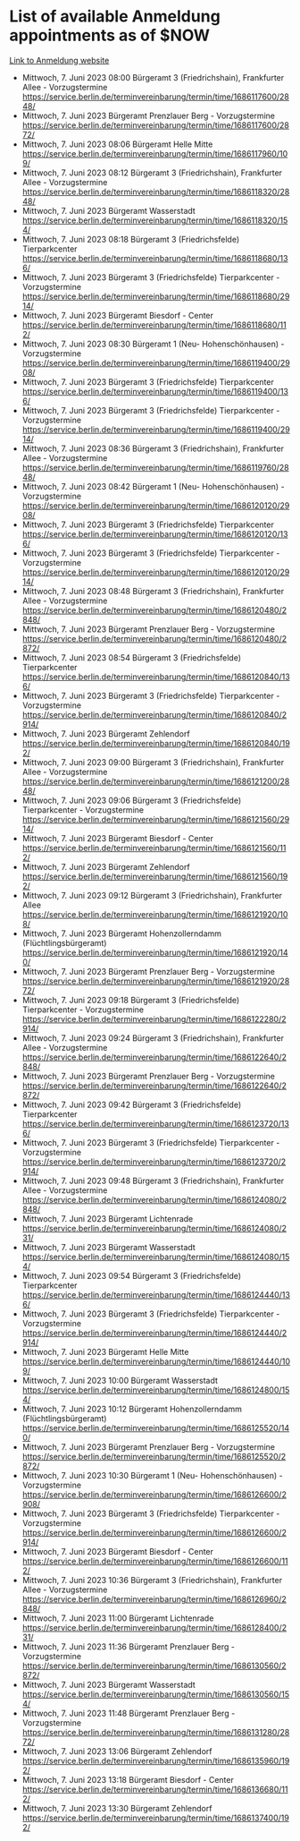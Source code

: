 # List of available Anmeldung appointments as of $NOW
[Link to Anmeldung website](https://service.berlin.de/terminvereinbarung/termin/tag.php?termin=1&anliegen[]=120686&dienstleisterlist=122210,122217,327316,122219,327312,122227,327314,122231,327346,122243,327348,122254,122252,329742,122260,329745,122262,329748,122271,327278,122273,327274,122277,327276,330436,122280,327294,122282,327290,122284,327292,122291,327270,122285,327266,122286,327264,122296,327268,150230,329760,122297,327286,122294,327284,122312,329763,122314,329775,122304,327330,122311,327334,122309,327332,317869,122281,327352,122279,329772,122283,122276,327324,122274,327326,122267,329766,122246,327318,122251,327320,122257,327322,122208,327298,122226,327300&herkunft=http%3A%2F%2Fservice.berlin.de%2Fdienstleistung%2F120686%2F)
- Mittwoch, 7. Juni 2023 08:00 Bürgeramt 3 (Friedrichshain), Frankfurter Allee - Vorzugstermine https://service.berlin.de/terminvereinbarung/termin/time/1686117600/2848/
- Mittwoch, 7. Juni 2023  Bürgeramt Prenzlauer Berg - Vorzugstermine https://service.berlin.de/terminvereinbarung/termin/time/1686117600/2872/
- Mittwoch, 7. Juni 2023 08:06 Bürgeramt Helle Mitte https://service.berlin.de/terminvereinbarung/termin/time/1686117960/109/
- Mittwoch, 7. Juni 2023 08:12 Bürgeramt 3 (Friedrichshain), Frankfurter Allee - Vorzugstermine https://service.berlin.de/terminvereinbarung/termin/time/1686118320/2848/
- Mittwoch, 7. Juni 2023  Bürgeramt Wasserstadt https://service.berlin.de/terminvereinbarung/termin/time/1686118320/154/
- Mittwoch, 7. Juni 2023 08:18 Bürgeramt 3 (Friedrichsfelde) Tierparkcenter https://service.berlin.de/terminvereinbarung/termin/time/1686118680/136/
- Mittwoch, 7. Juni 2023  Bürgeramt 3 (Friedrichsfelde) Tierparkcenter - Vorzugstermine https://service.berlin.de/terminvereinbarung/termin/time/1686118680/2914/
- Mittwoch, 7. Juni 2023  Bürgeramt Biesdorf - Center https://service.berlin.de/terminvereinbarung/termin/time/1686118680/112/
- Mittwoch, 7. Juni 2023 08:30 Bürgeramt 1 (Neu- Hohenschönhausen) - Vorzugstermine https://service.berlin.de/terminvereinbarung/termin/time/1686119400/2908/
- Mittwoch, 7. Juni 2023  Bürgeramt 3 (Friedrichsfelde) Tierparkcenter https://service.berlin.de/terminvereinbarung/termin/time/1686119400/136/
- Mittwoch, 7. Juni 2023  Bürgeramt 3 (Friedrichsfelde) Tierparkcenter - Vorzugstermine https://service.berlin.de/terminvereinbarung/termin/time/1686119400/2914/
- Mittwoch, 7. Juni 2023 08:36 Bürgeramt 3 (Friedrichshain), Frankfurter Allee - Vorzugstermine https://service.berlin.de/terminvereinbarung/termin/time/1686119760/2848/
- Mittwoch, 7. Juni 2023 08:42 Bürgeramt 1 (Neu- Hohenschönhausen) - Vorzugstermine https://service.berlin.de/terminvereinbarung/termin/time/1686120120/2908/
- Mittwoch, 7. Juni 2023  Bürgeramt 3 (Friedrichsfelde) Tierparkcenter https://service.berlin.de/terminvereinbarung/termin/time/1686120120/136/
- Mittwoch, 7. Juni 2023  Bürgeramt 3 (Friedrichsfelde) Tierparkcenter - Vorzugstermine https://service.berlin.de/terminvereinbarung/termin/time/1686120120/2914/
- Mittwoch, 7. Juni 2023 08:48 Bürgeramt 3 (Friedrichshain), Frankfurter Allee - Vorzugstermine https://service.berlin.de/terminvereinbarung/termin/time/1686120480/2848/
- Mittwoch, 7. Juni 2023  Bürgeramt Prenzlauer Berg - Vorzugstermine https://service.berlin.de/terminvereinbarung/termin/time/1686120480/2872/
- Mittwoch, 7. Juni 2023 08:54 Bürgeramt 3 (Friedrichsfelde) Tierparkcenter https://service.berlin.de/terminvereinbarung/termin/time/1686120840/136/
- Mittwoch, 7. Juni 2023  Bürgeramt 3 (Friedrichsfelde) Tierparkcenter - Vorzugstermine https://service.berlin.de/terminvereinbarung/termin/time/1686120840/2914/
- Mittwoch, 7. Juni 2023  Bürgeramt Zehlendorf https://service.berlin.de/terminvereinbarung/termin/time/1686120840/192/
- Mittwoch, 7. Juni 2023 09:00 Bürgeramt 3 (Friedrichshain), Frankfurter Allee - Vorzugstermine https://service.berlin.de/terminvereinbarung/termin/time/1686121200/2848/
- Mittwoch, 7. Juni 2023 09:06 Bürgeramt 3 (Friedrichsfelde) Tierparkcenter - Vorzugstermine https://service.berlin.de/terminvereinbarung/termin/time/1686121560/2914/
- Mittwoch, 7. Juni 2023  Bürgeramt Biesdorf - Center https://service.berlin.de/terminvereinbarung/termin/time/1686121560/112/
- Mittwoch, 7. Juni 2023  Bürgeramt Zehlendorf https://service.berlin.de/terminvereinbarung/termin/time/1686121560/192/
- Mittwoch, 7. Juni 2023 09:12 Bürgeramt 3 (Friedrichshain), Frankfurter Allee https://service.berlin.de/terminvereinbarung/termin/time/1686121920/108/
- Mittwoch, 7. Juni 2023  Bürgeramt Hohenzollerndamm (Flüchtlingsbürgeramt) https://service.berlin.de/terminvereinbarung/termin/time/1686121920/140/
- Mittwoch, 7. Juni 2023  Bürgeramt Prenzlauer Berg - Vorzugstermine https://service.berlin.de/terminvereinbarung/termin/time/1686121920/2872/
- Mittwoch, 7. Juni 2023 09:18 Bürgeramt 3 (Friedrichsfelde) Tierparkcenter - Vorzugstermine https://service.berlin.de/terminvereinbarung/termin/time/1686122280/2914/
- Mittwoch, 7. Juni 2023 09:24 Bürgeramt 3 (Friedrichshain), Frankfurter Allee - Vorzugstermine https://service.berlin.de/terminvereinbarung/termin/time/1686122640/2848/
- Mittwoch, 7. Juni 2023  Bürgeramt Prenzlauer Berg - Vorzugstermine https://service.berlin.de/terminvereinbarung/termin/time/1686122640/2872/
- Mittwoch, 7. Juni 2023 09:42 Bürgeramt 3 (Friedrichsfelde) Tierparkcenter https://service.berlin.de/terminvereinbarung/termin/time/1686123720/136/
- Mittwoch, 7. Juni 2023  Bürgeramt 3 (Friedrichsfelde) Tierparkcenter - Vorzugstermine https://service.berlin.de/terminvereinbarung/termin/time/1686123720/2914/
- Mittwoch, 7. Juni 2023 09:48 Bürgeramt 3 (Friedrichshain), Frankfurter Allee - Vorzugstermine https://service.berlin.de/terminvereinbarung/termin/time/1686124080/2848/
- Mittwoch, 7. Juni 2023  Bürgeramt Lichtenrade https://service.berlin.de/terminvereinbarung/termin/time/1686124080/231/
- Mittwoch, 7. Juni 2023  Bürgeramt Wasserstadt https://service.berlin.de/terminvereinbarung/termin/time/1686124080/154/
- Mittwoch, 7. Juni 2023 09:54 Bürgeramt 3 (Friedrichsfelde) Tierparkcenter https://service.berlin.de/terminvereinbarung/termin/time/1686124440/136/
- Mittwoch, 7. Juni 2023  Bürgeramt 3 (Friedrichsfelde) Tierparkcenter - Vorzugstermine https://service.berlin.de/terminvereinbarung/termin/time/1686124440/2914/
- Mittwoch, 7. Juni 2023  Bürgeramt Helle Mitte https://service.berlin.de/terminvereinbarung/termin/time/1686124440/109/
- Mittwoch, 7. Juni 2023 10:00 Bürgeramt Wasserstadt https://service.berlin.de/terminvereinbarung/termin/time/1686124800/154/
- Mittwoch, 7. Juni 2023 10:12 Bürgeramt Hohenzollerndamm (Flüchtlingsbürgeramt) https://service.berlin.de/terminvereinbarung/termin/time/1686125520/140/
- Mittwoch, 7. Juni 2023  Bürgeramt Prenzlauer Berg - Vorzugstermine https://service.berlin.de/terminvereinbarung/termin/time/1686125520/2872/
- Mittwoch, 7. Juni 2023 10:30 Bürgeramt 1 (Neu- Hohenschönhausen) - Vorzugstermine https://service.berlin.de/terminvereinbarung/termin/time/1686126600/2908/
- Mittwoch, 7. Juni 2023  Bürgeramt 3 (Friedrichsfelde) Tierparkcenter - Vorzugstermine https://service.berlin.de/terminvereinbarung/termin/time/1686126600/2914/
- Mittwoch, 7. Juni 2023  Bürgeramt Biesdorf - Center https://service.berlin.de/terminvereinbarung/termin/time/1686126600/112/
- Mittwoch, 7. Juni 2023 10:36 Bürgeramt 3 (Friedrichshain), Frankfurter Allee - Vorzugstermine https://service.berlin.de/terminvereinbarung/termin/time/1686126960/2848/
- Mittwoch, 7. Juni 2023 11:00 Bürgeramt Lichtenrade https://service.berlin.de/terminvereinbarung/termin/time/1686128400/231/
- Mittwoch, 7. Juni 2023 11:36 Bürgeramt Prenzlauer Berg - Vorzugstermine https://service.berlin.de/terminvereinbarung/termin/time/1686130560/2872/
- Mittwoch, 7. Juni 2023  Bürgeramt Wasserstadt https://service.berlin.de/terminvereinbarung/termin/time/1686130560/154/
- Mittwoch, 7. Juni 2023 11:48 Bürgeramt Prenzlauer Berg - Vorzugstermine https://service.berlin.de/terminvereinbarung/termin/time/1686131280/2872/
- Mittwoch, 7. Juni 2023 13:06 Bürgeramt Zehlendorf https://service.berlin.de/terminvereinbarung/termin/time/1686135960/192/
- Mittwoch, 7. Juni 2023 13:18 Bürgeramt Biesdorf - Center https://service.berlin.de/terminvereinbarung/termin/time/1686136680/112/
- Mittwoch, 7. Juni 2023 13:30 Bürgeramt Zehlendorf https://service.berlin.de/terminvereinbarung/termin/time/1686137400/192/
